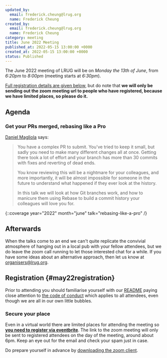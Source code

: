 ```yaml
---
updated_by:
  email: frederick.cheung@lrug.org
  name: Frederick Cheung
created_by:
  email: frederick.cheung@lrug.org
  name: Frederick Cheung
category: meeting
title: June 2022 Meeting
published_at: 2022-05-15 13:00:00 +0000
created_at: 2022-05-15 13:00:00 +0000
status: Published
---
```


The June 2022 meeting of LRUG will be on *Monday the 13th of June*,
from _6:20pm_ to _8:00pm_ (meeting starts at _6:30pm_).

[Full registration details are given below](#june22registration), but do
note that **we will only be sending out the zoom meeting url to people who
have registered, because we have limited places, so please do it.**

## Agenda

### Get your PRs merged, rebasing like a Pro

[Daniel Magliola](https://twitter.com/dmagliola) says:

> You have a complex PR to submit. You've tried to keep it small, but sadly
> you need to make many different changes all at once. Getting there took a
> lot of effort and your branch has more than 30 commits with fixes and
> reverting of dead ends.
>
> You know reviewing this will be a nightmare for your colleagues, and more
> importantly, it will be almost impossible for someone in the future to
> understand what happened if they ever look at the history.
>
> In this talk we will look at how Git branches work, and how to manicure
> them using Rebase to build a commit history your colleagues will love you
> for.

{::coverage year="2022" month="june" talk="rebasing-like-a-pro" /}

## Afterwards

When the talks come to an end we can't quite replicate the convivial atmosphere of hanging out in a local pub with your fellow attendees, but we do leave the zoom call running to let those interested chat for a while.  If you have some ideas about an alternative approach, then let us know at [organisers@lrug.org](mailto:organisers@lrug.org).

## Registration {#may22registration}

Prior to attending you should familiarise yourself with our
[README](http://readme.lrug.org/) paying close attention to [the code of
conduct](http://readme.lrug.org/#code-of-conduct) which applies to all
attendees, even though we are all in our own little bubbles.

### Secure your place

Even in a virtual world there are limited places for attending the
meeting so **[you need to register via eventbrite][june2022-eventbrite]**.
The link to the zoom meeting will only be sent to registered attendees on
the day of the meeting, around about 6pm. Keep an eye out for the email
and check your spam just in case.

Do prepare yourself in advance by [downloading the zoom
client](https://zoom.us/support/download).

[june2022-eventbrite]: https://www.eventbrite.com/e/lrug-june-2022-tickets-340925365947
